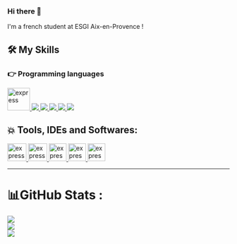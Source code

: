 ### Hi there 👋

I'm a french student at ESGI Aix-en-Provence ! 

## 🛠️ My Skills

### 👉 Programming languages

<p align="left"> 
    <a href="https://isocpp.org/" target="_blank"> <img src="https://encrypted-tbn0.gstatic.com/images?q=tbn:ANd9GcT2KysS-Fj-RgPNEg0XK_6GJINJS-mf8f6zSxcZID9U7xsVTZPkPVtAqfY5E3kd0nTJnb0&usqp=CAU" alt="express" width="51" height="51" /> </a>    
    <a href="https://www.java.com" target="_blank"> <img src="https://img.icons8.com/color/48/000000/java-coffee-cup-logo.png"/ > </a>
    <a href="https://www.w3.org/html/" target="_blank"> <img src="https://img.icons8.com/color/48/000000/html-5.png"/> </a> 
    <a href="https://www.w3schools.com/css/" target="_blank"> <img src="https://img.icons8.com/color/48/000000/css3.png"/> </a> 
    <a href="https://www.python.org" target="_blank"> <img src="https://img.icons8.com/color/48/000000/python.png"/> </a> 
    <a href="" target="_blank"> <img src="https://img.icons8.com/?size=100&id=XPdRFanRZtNK&format=png&color=000000"/> </a>
    
</p>

 ##  💥  Tools, IDEs and Softwares:

<p align="left"> 
  <a href="https://code.visualstudio.com/?msclkid=4917a673b80911ecaaee827a32b797fa" target="_blank"> <img src="https://i0.wp.com/flstudiocrack.info/wp-content/uploads/2019/07/Visual-Studio-Code-Crack.png?fit=1200%2C1200&ssl=1" alt="express" width="43" height="40" /> </a>
  <a href="https://www.spyder-ide.org/" target="_blank"> <img src="https://encrypted-tbn0.gstatic.com/images?q=tbn:ANd9GcRG4nmLnUDqDJMNYnvoIw2LrMP67vPbDNngRztSxwDftPQ7Hjk6gtHYIOwjQuCU0CILeT8&usqp=CAU" alt="express" width="43" height="40" /> </a> 
  <a href="https://www.jetbrains.com/idea/"> <img src="https://hdlicense.com/wp-content/uploads/2019/11/IntelliJ-IDEA-crack.png" 
  alt="express" width="40" height="40" /> </a>
  <a href="https://www.eclipse.org/ide/"> <img src="https://encrypted-tbn0.gstatic.com/images?q=tbn:ANd9GcR5EUljSTU4Bl9jRgp5L0v7TUAlB-Ntl0EAIq_FSaofQ7tfCiVrbVW2Bs_24-UPCnRYVBE&usqp=CAU" alt="express" width="40" height="40" /> </a>
    <a href="https://www.qt.io/product?msclkid=6bc17d04b7f611ec8d822dd4f46729b2"> <img src="https://www.pinclipart.com/picdir/middle/84-842339_logo-of-the-qt-project-qt-creator-logo.png" alt="express" width="40" height="40" /> </a>
  
</p>

-----------------------------------------------------------------------------------------------------------------------------------------------------------------------

# 📊GitHub Stats :
![](https://github-readme-stats.vercel.app/api?username=niniz13&theme=radical&hide_border=false&include_all_commits=false&count_private=false)<br/>
![](https://github-readme-streak-stats.herokuapp.com/?user=niniz13&theme=radical&hide_border=false)<br/>
![](https://github-readme-stats.vercel.app/api/top-langs/?username=niniz13&theme=radical&hide_border=false&include_all_commits=false&count_private=false&layout=compact)
<!--
**niniz13/niniz13** is a ✨ _special_ ✨ repository because its `README.md` (this file) appears on your GitHub profile.
